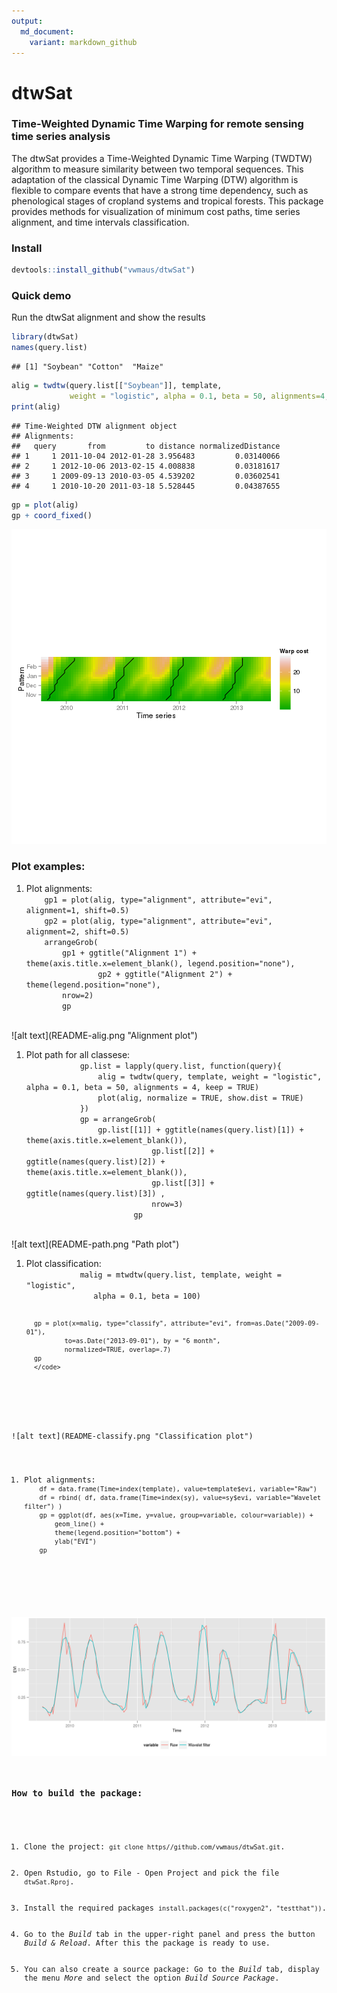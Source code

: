 ```yaml
---
output:
  md_document:
    variant: markdown_github
---
```


<!-- README.md is generated from README.Rmd. Please edit that file -->

dtwSat
=====

### Time-Weighted Dynamic Time Warping for remote sensing time series analysis
The dtwSat provides a Time-Weighted Dynamic Time Warping (TWDTW) algorithm to measure similarity between two temporal sequences. This adaptation of the classical Dynamic Time Warping (DTW) algorithm is flexible to compare events that have a strong time dependency, such as phenological stages of cropland systems and tropical forests. This package provides methods for visualization of minimum cost paths, time series alignment, and time intervals classification.

### Install

```r
devtools::install_github("vwmaus/dtwSat")
```


### Quick demo

Run the dtwSat alignment and show the results 


```r
library(dtwSat)
names(query.list)
```

```
## [1] "Soybean" "Cotton"  "Maize"
```

```r
alig = twdtw(query.list[["Soybean"]], template, 
             weight = "logistic", alpha = 0.1, beta = 50, alignments=4, keep=TRUE) 
print(alig)
```

```
## Time-Weighted DTW alignment object
## Alignments:
##   query       from         to distance normalizedDistance
## 1     1 2011-10-04 2012-01-28 3.956483         0.03140066
## 2     1 2012-10-06 2013-02-15 4.008838         0.03181617
## 3     1 2009-09-13 2010-03-05 4.539202         0.03602541
## 4     1 2010-10-20 2011-03-18 5.528445         0.04387655
```

```r
gp = plot(alig) 
gp + coord_fixed()
```

![plot of chunk define-demo-code](figure/define-demo-code-1.png) 





<h3>Plot examples:</h3>
<ol>
  <li>Plot alignments: <code>
  	gp1 = plot(alig, type="alignment", attribute="evi", alignment=1, shift=0.5)
	gp2 = plot(alig, type="alignment", attribute="evi", alignment=2, shift=0.5)
	arrangeGrob(
		gp1 + ggtitle("Alignment 1") + theme(axis.title.x=element_blank(), legend.position="none"),
                gp2 + ggtitle("Alignment 2") + theme(legend.position="none"),
        nrow=2)
        gp
        </code>
   </li>
</ol>
![alt text](README-alig.png "Alignment plot")

<ol>
 	<li>Plot path for all classese:
 		<code>
			gp.list = lapply(query.list, function(query){
  				alig = twdtw(query, template, weight = "logistic", alpha = 0.1, beta = 50, alignments = 4, keep = TRUE)
  				plot(alig, normalize = TRUE, show.dist = TRUE)  
			})
			gp = arrangeGrob(
				gp.list[[1]] + ggtitle(names(query.list)[1]) + theme(axis.title.x=element_blank()),
                         	gp.list[[2]] + ggtitle(names(query.list)[2]) + theme(axis.title.x=element_blank()),
                         	gp.list[[3]] + ggtitle(names(query.list)[3]) ,
                        	nrow=3)
                        gp
                </code>
        </li>
</ol>
![alt text](README-path.png "Path plot")

<ol>
   <li>Plot classification:
 		<code>
			malig = mtwdtw(query.list, template, weight = "logistic", 
               alpha = 0.1, beta = 100)
 
      gp = plot(x=malig, type="classify", attribute="evi", from=as.Date("2009-09-01"),  
              to=as.Date("2013-09-01"), by = "6 month",
              normalized=TRUE, overlap=.7) 
      gp
      </code>
  </li>
</ol>
![alt text](README-classify.png "Classification plot")


<ol>
  <li>Plot alignments: <code>
	df = data.frame(Time=index(template), value=template$evi, variable="Raw")
	df = rbind( df, data.frame(Time=index(sy), value=sy$evi, variable="Wavelet filter") )
	gp = ggplot(df, aes(x=Time, y=value, group=variable, colour=variable)) +
  		geom_line() + 
  		theme(legend.position="bottom") +
  		ylab("EVI")
	gp
        </code>
   </li>
</ol>
  
![alt text](README-filter.png "Smoothing plot")

<h3>How to build the package:</h3>
<ol>
	<li>Clone the project: <code>git clone https//github.com/vwmaus/dtwSat.git</code>.</li>
	<li>Open Rstudio, go to File - Open Project and pick the file <code>dtwSat.Rproj</code>.</li>
	<li>Install the required packages <code>install.packages(c("roxygen2", "testthat"))</code>.</li>
	<li>Go to the <i>Build</i> tab in the upper-right panel and press the button <i>Build & Reload</i>. After this the package is ready to use.</li>
	<li>You can also create a source package: Go to the <i>Build</i> tab, display the menu <i>More</i> and select the option <i>Build Source Package</i>.</li>
</ol> 



